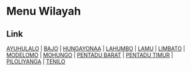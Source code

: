 # Menu Wilayah

## Link

[AYUHULALO](https://github.com/gigit-pemilu/pemilu-2024-75-gorontalo/tree/main/pilpres/hitung-suara/sub/75-gorontalo/sub/02-boalemo/sub/04-tilamuta/sub/2003-ayuhulalo)
 | 
[BAJO](https://github.com/gigit-pemilu/pemilu-2024-75-gorontalo/tree/main/pilpres/hitung-suara/sub/75-gorontalo/sub/02-boalemo/sub/04-tilamuta/sub/2008-bajo)
 | 
[HUNGAYONAA](https://github.com/gigit-pemilu/pemilu-2024-75-gorontalo/tree/main/pilpres/hitung-suara/sub/75-gorontalo/sub/02-boalemo/sub/04-tilamuta/sub/2004-hungayonaa)
 | 
[LAHUMBO](https://github.com/gigit-pemilu/pemilu-2024-75-gorontalo/tree/main/pilpres/hitung-suara/sub/75-gorontalo/sub/02-boalemo/sub/04-tilamuta/sub/2010-lahumbo)
 | 
[LAMU](https://github.com/gigit-pemilu/pemilu-2024-75-gorontalo/tree/main/pilpres/hitung-suara/sub/75-gorontalo/sub/02-boalemo/sub/04-tilamuta/sub/2011-lamu)
 | 
[LIMBATO](https://github.com/gigit-pemilu/pemilu-2024-75-gorontalo/tree/main/pilpres/hitung-suara/sub/75-gorontalo/sub/02-boalemo/sub/04-tilamuta/sub/2001-limbato)
 | 
[MODELOMO](https://github.com/gigit-pemilu/pemilu-2024-75-gorontalo/tree/main/pilpres/hitung-suara/sub/75-gorontalo/sub/02-boalemo/sub/04-tilamuta/sub/2005-modelomo)
 | 
[MOHUNGO](https://github.com/gigit-pemilu/pemilu-2024-75-gorontalo/tree/main/pilpres/hitung-suara/sub/75-gorontalo/sub/02-boalemo/sub/04-tilamuta/sub/2009-mohungo)
 | 
[PENTADU BARAT](https://github.com/gigit-pemilu/pemilu-2024-75-gorontalo/tree/main/pilpres/hitung-suara/sub/75-gorontalo/sub/02-boalemo/sub/04-tilamuta/sub/2006-pentadu-barat)
 | 
[PENTADU TIMUR](https://github.com/gigit-pemilu/pemilu-2024-75-gorontalo/tree/main/pilpres/hitung-suara/sub/75-gorontalo/sub/02-boalemo/sub/04-tilamuta/sub/2007-pentadu-timur)
 | 
[PILOLIYANGA](https://github.com/gigit-pemilu/pemilu-2024-75-gorontalo/tree/main/pilpres/hitung-suara/sub/75-gorontalo/sub/02-boalemo/sub/04-tilamuta/sub/2002-piloliyanga)
 | 
[TENILO](https://github.com/gigit-pemilu/pemilu-2024-75-gorontalo/tree/main/pilpres/hitung-suara/sub/75-gorontalo/sub/02-boalemo/sub/04-tilamuta/sub/2018-tenilo)

